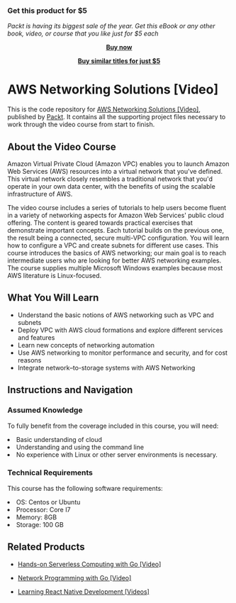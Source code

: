 
### Get this product for $5

<i>Packt is having its biggest sale of the year. Get this eBook or any other book, video, or course that you like just for $5 each</i>


<b><p align='center'>[Buy now](https://packt.link/9781788299190)</p></b>


<b><p align='center'>[Buy similar titles for just $5](https://subscription.packtpub.com/search)</p></b>


# AWS Networking Solutions [Video]
This is the code repository for [AWS Networking Solutions [Video]](https://www.packtpub.com/virtualization-and-cloud/aws-networking-solutions-video?utm_source=github&utm_medium=repository&utm_campaign=9781788299190), published by [Packt](https://www.packtpub.com/?utm_source=github). It contains all the supporting project files necessary to work through the video course from start to finish.
## About the Video Course
Amazon Virtual Private Cloud (Amazon VPC) enables you to launch Amazon Web Services (AWS) resources into a virtual network that you've defined. This virtual network closely resembles a traditional network that you'd operate in your own data center, with the benefits of using the scalable infrastructure of AWS.

The video course includes a series of tutorials to help users become fluent in a variety of networking aspects for Amazon Web Services' public cloud offering. The content is geared towards practical exercises that demonstrate important concepts.
Each tutorial builds on the previous one, the result being a connected, secure multi-VPC configuration. You will learn how to configure a VPC and create subnets for different use cases. This course introduces the basics of AWS networking; our main goal is to reach intermediate users who are looking for better AWS networking examples. The course supplies multiple Microsoft Windows examples because most AWS literature is Linux-focused.

<H2>What You Will Learn</H2>
<DIV class=book-info-will-learn-text>
<UL>
<LI>Understand the basic notions of AWS networking such as VPC and subnets 
<LI>Deploy VPC with AWS cloud formations and explore different services and features 
<LI>Learn new concepts of networking automation&nbsp; 
<LI>Use AWS networking to monitor performance and security, and for cost reasons 
<LI>Integrate network–to-storage systems with AWS Networking </LI></UL></DIV>

## Instructions and Navigation
### Assumed Knowledge
To fully benefit from the coverage included in this course, you will need:<br/>
<LI>Basic understanding of cloud 
<LI>Understanding and using the command line
<LI>No experience with Linux or other server environments is necessary.

### Technical Requirements
This course has the following software requirements:<br/>
<LI>OS: Centos or Ubuntu
<LI>Processor: Core I7
<LI>Memory: 8GB 
<LI>Storage: 100 GB

## Related Products
* [Hands-on Serverless Computing with Go [Video]](https://www.packtpub.com/application-development/hands-serverless-computing-go-video?utm_source=github&utm_medium=repository&utm_campaign=9781789132830)

* [Network Programming with Go [Video]](https://www.packtpub.com/networking-and-servers/network-programming-go-video?utm_source=github&utm_medium=repository&utm_campaign=9781788476560)

* [Learning React Native Development [Videos]](https://www.packtpub.com/application-development/learning-react-native-development-videos?utm_source=github&utm_medium=repository&utm_campaign=9781789138092)


